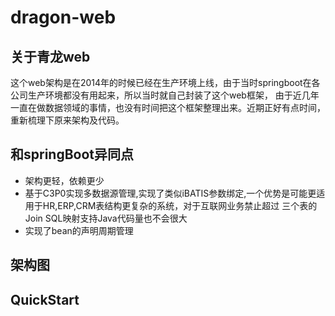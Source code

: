 # dragon-web
## 关于青龙web
这个web架构是在2014年的时候已经在生产环境上线，由于当时springboot在各公司生产环境都没有用起来，所以当时就自己封装了这个web框架，
由于近几年一直在做数据领域的事情，也没有时间把这个框架整理出来。近期正好有点时间，重新梳理下原来架构及代码。

## 和springBoot异同点
* 架构更轻，依赖更少
* 基于C3P0实现多数据源管理,实现了类似iBATIS参数绑定,一个优势是可能更适用于HR,ERP,CRM表结构更复杂的系统，对于互联网业务禁止超过
 三个表的Join SQL映射支持Java代码量也不会很大
* 实现了bean的声明周期管理
## 架构图
## QuickStart
